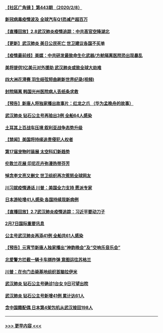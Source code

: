 #### [【社区广角镜  】第443期  （2020/2/8）](../pages/prog202/a102772736.md?t=02090455) 
#### [新冠病毒疫情波及 全球汽车Q1恐减产超百万](../pages/prog202/a102772695.md?t=02090455) 
#### [【直播回放】2.8武汉肺炎疫情追踪：中共高官空降湖北](../pages/prog202/a102772618.md?t=02090455) 
#### [【更新】武汉肺炎 美日公民死亡 世卫建议各国不买单](../pages/prog202/a102770740.md?t=02090455) 
#### [【疫情最前线】美媒：中共研发最致命生化武器/方舱隔离医院恐出现暴乱](../pages/prog202/a102772439.md?t=02090455) 
#### [美将提供1亿美元对外援助 武汉肺炎或致全球大劫难](../pages/prog202/a102772361.md?t=02090455) 
#### [四大洲花滑赛 羽生结弦短曲刷新世界纪录(视频)](../pages/prog202/a102772341.md?t=02090455) 
#### [封院隔离 韩国光州医院病人丢纸条求救](../pages/prog202/a102772282.md?t=02090455) 
#### [【预告】新唐人将独家播出故事片：红龙之爪 （华为孟晚舟的故事）](../pages/prog202/a102767728.md?t=02090455) 
#### [武汉肺炎 钻石公主号再验出3例 全船64人感染](../pages/prog202/a102771726.md?t=02090455) 
#### [土耳其上百战车压境 叙利亚战争态势升级](../pages/prog202/a102772132.md?t=02090455) 
#### [【禁闻】美国将持续追责侵犯人权者](../pages/prog202/a102772042.md?t=02090455) 
#### [第17届宠物时装展 太空科幻新趋势](../pages/prog202/a102772033.md?t=02090455) 
#### [伦敦兰花展 印尼花卉弥漫热带芬芳](../pages/prog202/a102772026.md?t=02090455) 
#### [悼念李文亮又删文 世卫组织再次惹怒全球网友](../pages/prog202/a102771968.md?t=02090455) 
#### [川习就疫情通话 川普：美国全力支持 愿派专家](../pages/prog202/a102771930.md?t=02090455) 
#### [日本游轮增41人感染 各国持续现新病例](../pages/prog202/a102771912.md?t=02090455) 
#### [【直播回放】2.7武汉肺炎疫情追踪：习近平要动刀子](../pages/prog202/a102771649.md?t=02090455) 
#### [2月7日国际重要讯息](../pages/prog202/a102771747.md?t=02090455) 
#### [公主号武汉肺炎再添41例 全船共61人感染](../pages/prog202/a102771703.md?t=02090455) 
#### [【预告】元宵节新唐人独家播出“神韵晚会”及“交响乐音乐会”](../pages/prog202/a102767674.md?t=02090455) 
#### [北爱警方拦截一辆卡车绑炸弹 意图运往苏格兰](../pages/prog202/a102771609.md?t=02090455) 
#### [川普：在也门击毙基地组织首脑拉伊米](../pages/prog202/a102771528.md?t=02090455) 
#### [武汉肺炎 钻石公主号确诊1台女 9日可望出院](../pages/prog202/a102771518.md?t=02090455) 
#### [武汉肺炎 钻石公主号新增41例 累计达61人](../pages/prog202/a102771486.md?t=02090455) 
#### [含中国籍配偶 日本第4架包机从武汉接回198人](../pages/prog202/a102771472.md?t=02090455) 

----
#### [ >>> 更早内容 <<< ](../indexes/prog202-earlier.md)

